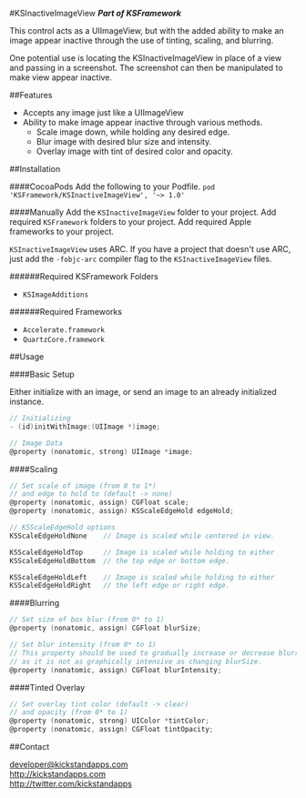 #KSInactiveImageView
__*Part of KSFramework*__

This control acts as a UIImageView, but with the added ability to make an image appear inactive through the use of tinting, scaling, and blurring.

One potential use is locating the KSInactiveImageView in place of a view and passing in a screenshot. The screenshot can then be manipulated to make view appear inactive.

##Features

- Accepts any image just like a UIImageView
- Ability to make image appear inactive through various methods.
  - Scale image down, while holding any desired edge.
  - Blur image with desired blur size and intensity.
  - Overlay image with tint of desired color and opacity.

##Installation

####CocoaPods
Add the following to your Podfile.
`pod 'KSFramework/KSInactiveImageView', '~> 1.0'`

####Manually
Add the `KSInactiveImageView` folder to your project. Add required `KSFramework` folders to your project. Add required Apple frameworks to your project. 

`KSInactiveImageView` uses ARC. If you have a project that doesn't use ARC, just add the `-fobjc-arc` compiler flag to the `KSInactiveImageView` files.

######Required KSFramework Folders
- `KSImageAdditions`

######Required Frameworks
- `Accelerate.framework`
- `QuartzCore.framework`

##Usage

####Basic Setup

Either initialize with an image, or send an image to an already initialized instance.
```objective-c
// Initializing
- (id)initWithImage:(UIImage *)image;

// Image Data
@property (nonatomic, strong) UIImage *image;
```

####Scaling

```objective-c
// Set scale of image (from 0 to 1*)
// and edge to hold to (default -> none)
@property (nonatomic, assign) CGFloat scale;
@property (nonatomic, assign) KSScaleEdgeHold edgeHold;

// KSScaleEdgeHold options
KSScaleEdgeHoldNone    // Image is scaled while centered in view.

KSScaleEdgeHoldTop     // Image is scaled while holding to either
KSScaleEdgeHoldBottom  // the top edge or bottom edge.

KSScaleEdgeHoldLeft    // Image is scaled while holding to either
KSScaleEdgeHoldRight   // the left edge or right edge.
```

####Blurring

```objective-c
// Set size of box blur (from 0* to 1)
@property (nonatomic, assign) CGFloat blurSize;

// Set blur intensity (from 0* to 1)
// This property should be used to gradually increase or decrease blurring 
// as it is not as graphically intensive as changing blurSize.
@property (nonatomic, assign) CGFloat blurIntensity;
```

####Tinted Overlay

```objective-c
// Set overlay tint color (default -> clear)
// and opacity (from 0* to 1)
@property (nonatomic, strong) UIColor *tintColor;
@property (nonatomic, assign) CGFloat tintOpacity;
```

##Contact

developer@kickstandapps.com<br />
http://kickstandapps.com<br />
http://twitter.com/kickstandapps
